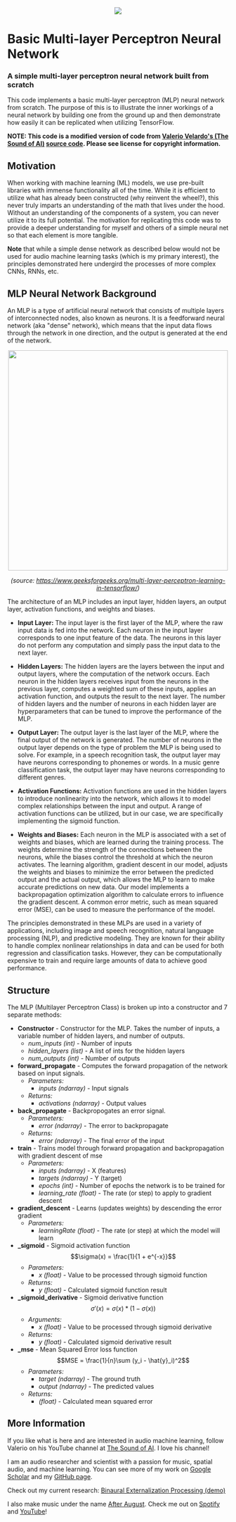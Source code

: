 <div align="center">
<img src="./images/CL Banner.png"/>
</div>

# Basic Multi-layer Perceptron Neural Network

### A simple multi-layer perceptron neural network built from scratch

This code implements a basic multi-layer perceptron (MLP) neural network from scratch. The purpose of this is to illustrate the inner workings of a neural network by building one from the ground up and then demonstrate how easily it can be replicated when utilizing TensorFlow.

**NOTE: This code is a modified version of code from [Valerio Velardo's (The Sound of AI)](https://www.youtube.com/@ValerioVelardoTheSoundofAI) [source code](https://github.com/musikalkemist/DeepLearningForAudioWithPython). Please see license for copyright information.**

## Motivation
When working with machine learning (ML) models, we use pre-built libraries with immense functionality all of the time. While it is efficient to utilize what has already been constructed (why reinvent the wheel?), this never truly imparts an understanding of the math that lives under the hood. Without an understanding of the components of a system, you can never utilize it to its full potential. The motivation for replicating this code was to provide a deeper understanding for myself and others of a simple neural net so that each element is more tangible.

**Note** that while a simple dense network as described below would not be used for audio machine learning tasks (which is my primary interest), the principles demonstrated here undergird the processes of more complex CNNs, RNNs, etc.

## MLP Neural Network Background

An MLP is a type of artificial neural network that consists of multiple layers of interconnected nodes, also known as neurons. It is a feedforward neural network (aka "dense" network), which means that the input data flows through the network in one direction, and the output is generated at the end of the network.

<div align="center">
<img src="./images/MLP.jpg" width=500/>

<em>(source: https://www.geeksforgeeks.org/multi-layer-perceptron-learning-in-tensorflow/)</em>
</div>

The architecture of an MLP includes an input layer, hidden layers, an output layer, activation functions, and weights and biases.

- **Input Layer:** The input layer is the first layer of the MLP, where the raw input data is fed into the network. Each neuron in the input layer corresponds to one input feature of the data. The neurons in this layer do not perform any computation and simply pass the input data to the next layer.

- **Hidden Layers:**  The hidden layers are the layers between the input and output layers, where the computation of the network occurs. Each neuron in the hidden layers receives input from the neurons in the previous layer, computes a weighted sum of these inputs, applies an activation function, and outputs the result to the next layer. The number of hidden layers and the number of neurons in each hidden layer are hyperparameters that can be tuned to improve the performance of the MLP.

- **Output Layer:** The output layer is the last layer of the MLP, where the final output of the network is generated. The number of neurons in the output layer depends on the type of problem the MLP is being used to solve. For example, in a speech recognition task, the output layer may have neurons corresponding to phonemes or words. In a music genre classification task, the output layer may have neurons corresponding to different genres.

- **Activation Functions:** Activation functions are used in the hidden layers to introduce nonlinearity into the network, which allows it to model complex relationships between the input and output. A range of activation functions can be utilized, but in our case, we are specifically implementing the sigmoid function.

- **Weights and Biases:** Each neuron in the MLP is associated with a set of weights and biases, which are learned during the training process. The weights determine the strength of the connections between the neurons, while the biases control the threshold at which the neuron activates. The learning algorithm, gradient descent in our model, adjusts the weights and biases to minimize the error between the predicted output and the actual output, which allows the MLP to learn to make accurate predictions on new data. Our model implements a backpropagation optimization algorithm to calculate errors to influence the gradient descent. A common error metric, such as mean squared error (MSE), can be used to measure the performance of the model.

The principles demonstrated in these MLPs are used in a variety of applications, including image and speech recognition, natural language processing (NLP), and predictive modeling. They are known for their ability to handle complex nonlinear relationships in data and can be used for both regression and classification tasks. However, they can be computationally expensive to train and require large amounts of data to achieve good performance.

## Structure
The MLP (Multilayer Perceptron Class) is broken up into a constructor and 7 separate methods:
- **Constructor** - Constructor for the MLP. Takes the number of inputs, a variable number of hidden layers, and number of outputs.
  - *num_inputs (int)* - Number of inputs
  - *hidden_layers (list)* - A list of ints for the hidden layers
  - *num_outputs (int)* - Number of outputs
- **forward_propagate** - Computes the forward propagation  of the network based on input signals.
  - *Parameters:*
    - *inputs (ndarray)* - Input signals
  - *Returns:*
    - *activations (ndarray)* - Output values
- **back_propagate** - Backpropogates an error signal.
    - *Parameters:*
        - *error (ndarray)* - The error to backpropagate
    - *Returns:*
        - *error (ndarray)* - The final error of the input
- **train** - Trains model through forward propagation and backpropagation with gradient descent of mse
    - *Parameters:*
        - *inputs (ndarray)* - X (features)
        - *targets (ndarray)* - Y (target)
        - *epochs (int)* - Number of epochs the network is to be trained for
        - *learning_rate (float)* - The rate (or step) to apply to gradient descent
- **gradient_descent** - Learns (updates weights) by descending the error gradient
    - *Parameters:*
        - *learningRate (float)* - The rate (or step) at which the model will learn
- **_sigmoid** - Sigmoid activation function $$\sigma(x) = \frac{1}{1 + e^{-x}}$$
    - *Parameters:*
        - *x (float)* - Value to be processed through sigmoid function
    - *Returns:*
        - *y (float)* - Calculated sigmoid function result
- **_sigmoid_derivative** - Sigmoid derivative function $$\sigma'(x) = \sigma(x)*(1 - \sigma(x))$$
    - *Arguments:*
        - *x (float)* - Value to be processed through sigmoid derivative
    - *Returns:*
        - *y (float)* - Calculated sigmoid derivative result
- **_mse** - Mean Squared Error loss function $$MSE = \frac{1}{n}\sum (y_i - \hat{y}_i)^2$$
    - *Parameters:*
        - *target (ndarray)* - The ground truth
        - *output (ndarray)* - The predicted values
    - *Returns:*
        - *(float)* - Calculated mean squared error


## More Information 
If you like what is here and are interested in audio machine learning, follow Valerio on his YouTube channel at [The Sound of AI](https://www.youtube.com/@ValerioVelardoTheSoundofAI). I love his channel!

I am an audio researcher and scientist with a passion for music, spatial audio, and machine learning. You can see more of my work on [Google Scholar](https://scholar.google.com/citations?hl=en&view_op=list_works&gmla=AJsN-F6PaFcTdi4cTxZ3Kpvf2xwKM4ramDbqVKFm_buMLElpYMNzxViHQuKgOPeLMMP3KkcK6besvk4Tu9wURTx-4smBAfXZtw&user=4K5CzM4AAAAJ) and my [GitHub page](https://github.com/crlandsc).

Check out my current research: [Binaural Externalization Processing (demo)](https://www.chrislandschoot.com/binaural-externalization)

I also make music under the name [After August](https://www.after-august.com/). Check me out on [Spotify](https://open.spotify.com/artist/2i6noWJnJQPXPsudoiJuMS?si=AOMNQvWgQESKoKooa9qeAw) and [YouTube](https://youtube.com/@AfterAugust)!